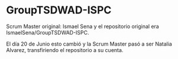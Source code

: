 # GroupTSDWAD-ISPC

Scrum Master original: Ismael Sena y el repositorio original era IsmaelSena/GroupTSDWAD-ISPC.

El día 20 de Junio esto cambió y la Scrum Master pasó a ser Natalia Alvarez, transfiriendo el repositorio a su cuenta.
